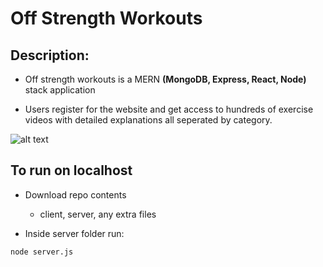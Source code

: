 # Off Strength Workouts

## Description:

- Off strength workouts is a MERN **(MongoDB, Express, React, Node)** stack application

- Users register for the website and get access to hundreds of exercise videos with detailed explanations all seperated by category.


![alt text](https://s6.gifyu.com/images/Screen-Shot-2021-07-17-at-6.55.29-PM.png)


## To run on localhost
- Download repo contents
  - client, server, any extra files

- Inside server folder run:

`node server.js`

